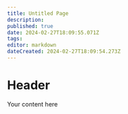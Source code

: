 ```yaml
---
title: Untitled Page
description: 
published: true
date: 2024-02-27T18:09:55.071Z
tags: 
editor: markdown
dateCreated: 2024-02-27T18:09:54.273Z
---
```


# Header
Your content here